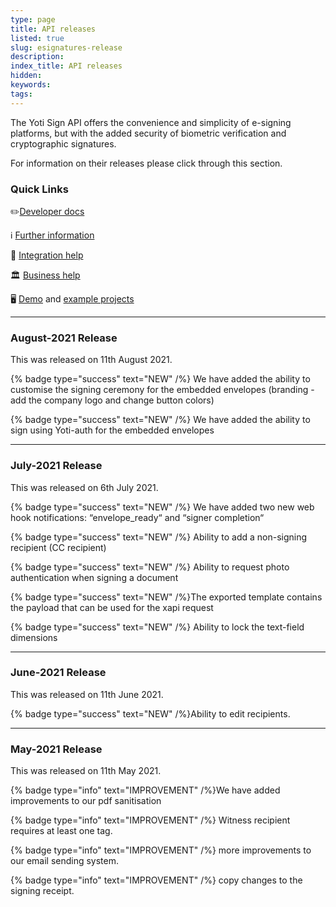 ```yaml
---
type: page
title: API releases
listed: true
slug: esignatures-release
description: 
index_title: API releases
hidden: 
keywords: 
tags: 
---
```


The Yoti Sign API offers the convenience and simplicity of e-signing platforms, but with the added security of biometric verification and cryptographic signatures.

For information on their releases please click through this section.

### Quick Links

✏️[Developer docs](https://developers.yoti.com/identity-verification/getting-started)

ℹ️ [Further information](https://business.yoti.com/doc-scan/)

📧 [Integration help](mailto:clientsupport@yoti.com)

🏛 [Business help](https://www.yoti.com/contact-us/)

🖥 [Demo](https://yoti.world/yoti-doc-scan/) and [example projects](https://developers.yoti.com/identity-verification/quick-start)

---

### August-2021 Release

This was released on 11th August 2021.

{% badge type="success" text="NEW" /%} We have added the ability to customise the signing ceremony for the embedded envelopes (branding - add the company logo and change button colors)

{% badge type="success" text="NEW" /%} We have added the ability to sign using Yoti-auth for the embedded envelopes

---

### July-2021 Release

This was released on 6th July 2021.

{% badge type="success" text="NEW" /%} We have added two new web hook notifications: “envelope_ready“  and “signer completion“

{% badge type="success" text="NEW" /%} Ability to add a non-signing recipient (CC recipient) 

{% badge type="success" text="NEW" /%} Ability to request photo authentication when signing a document

{% badge type="success" text="NEW" /%}The exported template contains the payload that can be used for the xapi request

{% badge type="success" text="NEW" /%} Ability to lock the text-field dimensions

---

### June-2021 Release

This was released on 11th June 2021.

{% badge type="success" text="NEW" /%}Ability to edit recipients.

---

### May-2021 Release

This was released on 11th May 2021.

{% badge type="info" text="IMPROVEMENT" /%}We have added improvements to our pdf sanitisation

{% badge type="info" text="IMPROVEMENT" /%} Witness recipient requires at least one tag.

{% badge type="info" text="IMPROVEMENT" /%} more improvements to our email sending system.

{% badge type="info" text="IMPROVEMENT" /%} copy changes to the signing receipt.